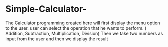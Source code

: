 # Simple-Calculator-
The Calculator programming created here will first display the menu option to the user.
user can select the operation that he wants to perform.
( Addition, Subtraction, Multiplication, Division) 
Then we take two numbers as input from the user
and then we display the result
